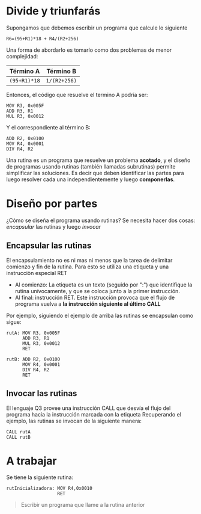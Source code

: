 
# Divide y triunfarás

Supongamos que debemos escribir un programa que calcule lo siguiente

`R6=(95+R1)*18 + R4/(R2+256)`

Una forma de abordarlo es tomarlo como dos problemas de menor complejidad:

Término A | Término B
--- | --- 
`(95+R1)*18` | `1/(R2+256)`

Entonces, el código que resuelve el termino A podría ser:

```
MOV R3, 0x005F 
ADD R3, R1
MUL R3, 0x0012 
```

Y el correspondiente al término B:

```
ADD R2, 0x0100 
MOV R4, 0x0001
DIV R4, R2
```

Una rutina es un programa que resuelve un problema **acotado**, y el diseño de programas usando rutinas (también llamadas subrutinas) permite simplificar las soluciones. Es decir que deben identificar las partes para luego resolver cada una independientemente y luego **componerlas**.


# Diseño por partes

¿Cómo se diseña el programa usando rutinas? Se necesita hacer dos cosas: *encapsular* las rutinas y luego *invocar*

## Encapsular las rutinas

El encapsulamiento no es ni mas ni menos que la tarea de delimitar comienzo y fin de la rutina. Para esto se utiliza una etiqueta y una instrucciòn especial RET
* Al comienzo: La etiqueta es un texto (seguido por ":") que identifique la rutina unívocamente, y que se coloca junto a la primer instrucción.
* Al final: instrucción RET. Este instrucción provoca que el flujo de programa vuelva a **la instrucción siguiente al último CALL**


Por ejemplo, siguiendo el ejemplo de arriba las rutinas se encapsulan como sigue:

```
rutA: MOV R3, 0x005F 
      ADD R3, R1
      MUL R3, 0x0012 
      RET
```
```
rutB: ADD R2, 0x0100 
      MOV R4, 0x0001
      DIV R4, R2
      RET
```

## Invocar las rutinas

El lenguaje Q3 provee una instrucción CALL que desvía el flujo del programa hacia la instrucción marcada con la etiqueta
Recuperando el ejemplo, las rutinas se invocan de la siguiente manera:

```
CALL rutA
CALL rutB
```

# A trabajar

Se tiene la siguiente rutina:

```
rutInicializadora: MOV R4,0x0010
                   RET
```
> Escribir un programa que llame a la rutina anterior